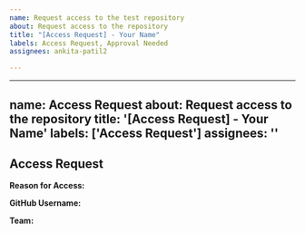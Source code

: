 ```yaml
---
name: Request access to the test repository
about: Request access to the repository
title: "[Access Request] - Your Name"
labels: Access Request, Approval Needed
assignees: ankita-patil2

---
```


---
name: Access Request
about: Request access to the repository
title: '[Access Request] - Your Name'
labels: ['Access Request']
assignees: ''
---

## Access Request

**Reason for Access:**
<!-- Explain why you need access to the repository -->

**GitHub Username:**
<!-- Provide your GitHub username -->

**Team:**
<!-- Mention the team you belong to (e.g., Developers) -->
